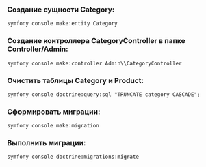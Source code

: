 ### Создание сущности Category:

`symfony console make:entity Category`



### Создание контроллера CategoryController в папке Controller/Admin:

`symfony console make:controller Admin\\CategoryController`



### Очистить таблицы Category и Product:

`symfony console doctrine:query:sql "TRUNCATE category CASCADE";`



### Сформировать миграции:

`symfony console make:migration`



### Выполнить миграции:

`symfony console doctrine:migrations:migrate`